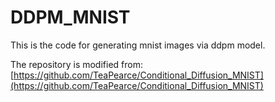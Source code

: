 # DDPM_MNIST

This is the code for generating mnist images via ddpm model.

The repository is modified from: [https://github.com/TeaPearce/Conditional_Diffusion_MNIST](https://github.com/TeaPearce/Conditional_Diffusion_MNIST)
